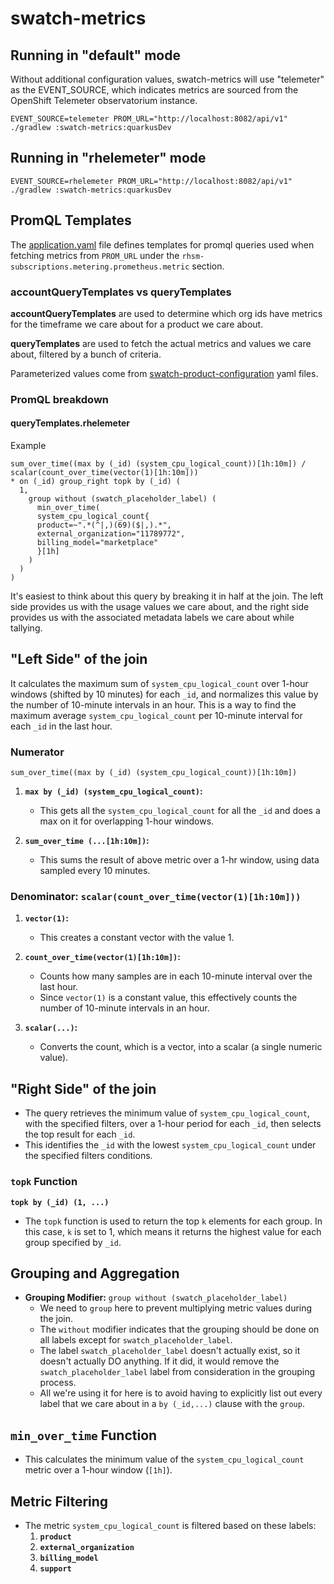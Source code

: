 # swatch-metrics

## Running in "default" mode

Without additional configuration values, swatch-metrics will use "telemeter" as the EVENT_SOURCE, which indicates metrics are sourced from the OpenShift Telemeter observatorium instance.

```
EVENT_SOURCE=telemeter PROM_URL="http://localhost:8082/api/v1" ./gradlew :swatch-metrics:quarkusDev
```

## Running in "rhelemeter" mode

```
EVENT_SOURCE=rhelemeter PROM_URL="http://localhost:8082/api/v1" ./gradlew :swatch-metrics:quarkusDev
```

## PromQL Templates

The [application.yaml](./src/main/resources/application.yaml) file defines templates for promql queries used when fetching metrics from `PROM_URL` under the `rhsm-subscriptions.metering.prometheus.metric` section.

### accountQueryTemplates vs queryTemplates

**accountQueryTemplates** are used to determine which org ids have metrics for the timeframe we care about for a product we care about.

**queryTemplates** are used to fetch the actual metrics and values we care about, filtered by a bunch of criteria.

Parameterized values come from [swatch-product-configuration](../swatch-product-configuration/src/main/resources/subscription_configs) yaml files.

### PromQL breakdown

#### queryTemplates.rhelemeter

Example
```promql
sum_over_time((max by (_id) (system_cpu_logical_count))[1h:10m]) / scalar(count_over_time(vector(1)[1h:10m]))
* on (_id) group_right topk by (_id) (
  1,
    group without (swatch_placeholder_label) (
      min_over_time(
      system_cpu_logical_count{
      product=~".*(^|,)(69)($|,).*",
      external_organization="11789772",
      billing_model="marketplace"
      }[1h]
    )
  )
)
```

It's easiest to think about this query by breaking it in half at the join.  The left side provides us with the usage values we care about, and the right side provides us with the associated metadata labels we care about while tallying.  

## "Left Side" of the join

It calculates the maximum sum of `system_cpu_logical_count` over 1-hour windows (shifted by 10 minutes) for each `_id`, and normalizes this value by the number of 10-minute intervals in an hour.  This is a way to find the maximum average `system_cpu_logical_count` per 10-minute interval for each `_id` in the last hour.

### Numerator

`sum_over_time((max by (_id) (system_cpu_logical_count))[1h:10m])`

1. **`max by (_id) (system_cpu_logical_count)`:**
    - This gets all the `system_cpu_logical_count` for all the `_id` and does a max on it for overlapping 1-hour windows.

2. **`sum_over_time (...[1h:10m])`:**
    - This sums the result of above metric over a 1-hr window, using data sampled every 10 minutes.

### Denominator: `scalar(count_over_time(vector(1)[1h:10m]))`

1. **`vector(1)`:**
    - This creates a constant vector with the value 1.

2. **`count_over_time(vector(1)[1h:10m])`:**
    - Counts how many samples are in each 10-minute interval over the last hour.
    - Since `vector(1)` is a constant value, this effectively counts the number of 10-minute intervals in an hour.

3. **`scalar(...)`:**
    - Converts the count, which is a vector, into a scalar (a single numeric value).

## "Right Side" of the join
- The query retrieves the minimum value of `system_cpu_logical_count`, with the specified filters, over a 1-hour period for each `_id`, then selects the top result for each `_id`.
- This identifies the `_id` with the lowest `system_cpu_logical_count` under the specified filters conditions.

### `topk` Function

**`topk by (_id) (1, ...)`**
- The `topk` function is used to return the top `k` elements for each group. In this case, `k` is set to 1, which means it returns the highest value for each group specified by `_id`.

## Grouping and Aggregation

- **Grouping Modifier:** `group without (swatch_placeholder_label)`
    - We need to `group` here to prevent multiplying metric values during the join.
    - The `without` modifier indicates that the grouping should be done on all labels except for `swatch_placeholder_label`.
    - The label `swatch_placeholder_label` doesn't actually exist, so it doesn't actually DO anything.  If it did, it would remove the `swatch_placeholder_label` label from consideration in the grouping process.
    - All we're using it for here is to avoid having to explicitly list out every label that we care about in a `by (_id,...)` clause with the `group`.

## `min_over_time` Function
- This calculates the minimum value of the `system_cpu_logical_count` metric over a 1-hour window (`[1h]`).

## Metric Filtering

- The metric `system_cpu_logical_count` is filtered based on these labels:
    1. **`product`**
    2. **`external_organization`**
    3. **`billing_model`**
    4. **`support`**